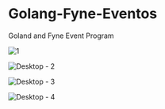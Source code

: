 # Golang-Fyne-Eventos
Goland and Fyne Event Program



![1](https://user-images.githubusercontent.com/73955757/155163510-5a5995cf-c4c9-401f-aaad-1c5ff04574c8.png)



![Desktop - 2](https://user-images.githubusercontent.com/73955757/155163541-b29a2b00-b54d-4489-a6f9-28930cc178ee.png)



![Desktop - 3](https://user-images.githubusercontent.com/73955757/155163558-42a641a5-3ee7-4eed-a5df-d9c183191018.png)



![Desktop - 4](https://user-images.githubusercontent.com/73955757/155163565-68651fe3-1a03-4c79-b10e-ab4660de1ca6.png)






